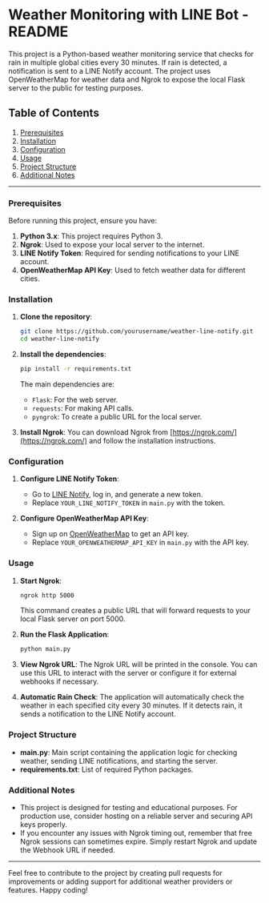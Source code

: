 
# Weather Monitoring with LINE Bot - README

This project is a Python-based weather monitoring service that checks for rain in multiple global cities every 30 minutes. If rain is detected, a notification is sent to a LINE Notify account. The project uses OpenWeatherMap for weather data and Ngrok to expose the local Flask server to the public for testing purposes.

## Table of Contents
1. [Prerequisites](#prerequisites)
2. [Installation](#installation)
3. [Configuration](#configuration)
4. [Usage](#usage)
5. [Project Structure](#project-structure)
6. [Additional Notes](#additional-notes)

---

### Prerequisites

Before running this project, ensure you have:

1. **Python 3.x**: This project requires Python 3.
2. **Ngrok**: Used to expose your local server to the internet.
3. **LINE Notify Token**: Required for sending notifications to your LINE account.
4. **OpenWeatherMap API Key**: Used to fetch weather data for different cities.

### Installation

1. **Clone the repository**:
   ```bash
   git clone https://github.com/yourusername/weather-line-notify.git
   cd weather-line-notify
   ```

2. **Install the dependencies**:
   ```bash
   pip install -r requirements.txt
   ```

   The main dependencies are:
   - `Flask`: For the web server.
   - `requests`: For making API calls.
   - `pyngrok`: To create a public URL for the local server.

3. **Install Ngrok**:
   You can download Ngrok from [https://ngrok.com/](https://ngrok.com/) and follow the installation instructions.

### Configuration

1. **Configure LINE Notify Token**:
   - Go to [LINE Notify](https://notify-bot.line.me/en/), log in, and generate a new token.
   - Replace `YOUR_LINE_NOTIFY_TOKEN` in `main.py` with the token.

2. **Configure OpenWeatherMap API Key**:
   - Sign up on [OpenWeatherMap](https://home.openweathermap.org/users/sign_up) to get an API key.
   - Replace `YOUR_OPENWEATHERMAP_API_KEY` in `main.py` with the API key.

### Usage

1. **Start Ngrok**:
   ```bash
   ngrok http 5000
   ```
   This command creates a public URL that will forward requests to your local Flask server on port 5000.

2. **Run the Flask Application**:
   ```bash
   python main.py
   ```

3. **View Ngrok URL**:
   The Ngrok URL will be printed in the console. You can use this URL to interact with the server or configure it for external webhooks if necessary.

4. **Automatic Rain Check**:
   The application will automatically check the weather in each specified city every 30 minutes. If it detects rain, it sends a notification to the LINE Notify account.

### Project Structure

- **main.py**: Main script containing the application logic for checking weather, sending LINE notifications, and starting the server.
- **requirements.txt**: List of required Python packages.

### Additional Notes

- This project is designed for testing and educational purposes. For production use, consider hosting on a reliable server and securing API keys properly.
- If you encounter any issues with Ngrok timing out, remember that free Ngrok sessions can sometimes expire. Simply restart Ngrok and update the Webhook URL if needed.

---

Feel free to contribute to the project by creating pull requests for improvements or adding support for additional weather providers or features. Happy coding!
